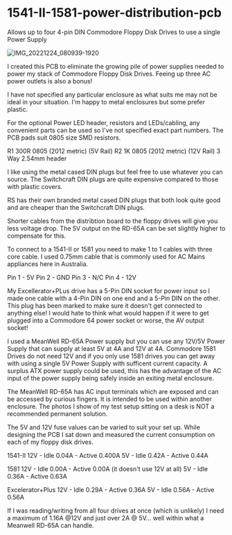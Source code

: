 # 1541-II-1581-power-distribution-pcb

Allows up to four 4-pin DIN Commodore Floppy Disk Drives to use a single Power Supply

![IMG_20221224_080939-1920](https://user-images.githubusercontent.com/9030553/209482304-8f4bd88b-01ae-430a-8a50-154f14c88ff4.jpg)

I created this PCB to eliminate the growing pile of power supplies needed to
power my stack of Commodore Floppy Disk Drives. Feeing up three AC power outlets is
also a bonus!

I have not specified any particular enclosure as what suits me may not be ideal 
in your situation. I'm happy to metal enclosures but some prefer plastic.

For the optional Power LED header, resistors and LEDs/cabling, any convenient 
parts can be used so I've not specified exact part numbers. The PCB pads suit
0805 size SMD resistors.

 R1 300R 0805 (2012 metric) (5V Rail)
 R2 1K 0805 (2012 metric) (12V Rail)
 3 Way 2.54mm header

I like using the metal cased DIN plugs but feel free to use whatever you can source. The 
Switchcraft DIN plugs are quite expensive compared to those with plastic covers.

RS has their own branded metal cased DIN plugs that both look quite good and are cheaper 
than the Switchcraft DIN plugs.

Shorter cables from the distribtion board to the floppy drives will give you less voltage 
drop. The 5V output on the RD-65A can be set slightly higher to compensate for this.

To connect to a 1541-II or 1581 you need to make 1 to 1 cables with three core cable.
I used 0.75mm cable that is commonly used for AC Mains appliances here in Australia.

Pin 1 - 5V
Pin 2 - GND
Pin 3 - N/C
Pin 4 - 12V

My Excellerator+PLus drive has a 5-Pin DIN socket for power input so I made one cable with
a 4-Pin DIN on one end and a 5-Pin DIN on the other. This plug has been marked to make sure
it doesn't get connected to anything else! I would hate to think what would happen if it were
to get plugged into a Commodore 64 power socket or worse, the AV output socket! 

I used a MeanWell RD-65A Power supply but you can use any 12V/5V Power Supply that can 
supply at least 5V at 4A and 12V at 4A. Commodore 1581 Drives do not need 12V and if you
only use 1581 drives you can get away with using a single 5V Power Supply with sufficent
current capacity. A surplus ATX power supply could be used, this has the advantage of the AC
input of the power supply being safely inside an exiting metal enclosure. 

The MeanWell RD-65A has AC input terminals which are exposed and can be accessed by curious fingers. 
It is intended to be used within another enclosure. The photos I show of my test setup sitting on a desk 
is NOT a recommended permanent solution. 

The 5V and 12V fuse values can be varied to suit your set up. While designing the PCB I sat down and 
measured the current consumption on each of my floppy disk drives.

1541-II 
12V - Idle 0.04A - Active 0.400A
5V - Idle 0.42A - Active 0.44A

1581
12V - Idle 0.00A - Active 0.00A (it doesn't use 12V at all)
5V - Idle 0.36A  - Active 0.63A

Excelerator+Plus
12V - Idle 0.29A - Active 0.36A
5V - Idle 0.56A - Active 0.56A

If I was reading/writing from all four drives at once (which is unlikely) I need a maximum of 1.16A @12V and just over 2A @ 5V... well within what a Meanwell RD-65A can handle.

